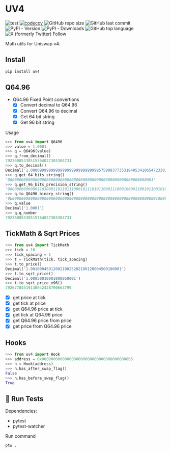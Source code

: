 # UV4

![test](https://github.com/mmsaki/uv4/actions/workflows/test.yml/badge.svg)
[![codecov](https://codecov.io/github/mmsaki/uv4/graph/badge.svg?token=36PUOA0L5F)](https://codecov.io/github/mmsaki/uv4)
![GitHub repo size](https://img.shields.io/github/repo-size/mmsaki/uv4)
![GitHub last commit](https://img.shields.io/github/last-commit/mmsaki/uv4)
![PyPI - Version](https://img.shields.io/pypi/v/uv4)
![PyPI - Downloads](https://img.shields.io/pypi/dm/uv4)
![GitHub top language](https://img.shields.io/github/languages/top/mmsaki/uv4)
![X (formerly Twitter) Follow](https://img.shields.io/twitter/follow/msakiart)

Math utils for Uniswap v4.

## Install

```sh
pip install uv4
```

## Q64.96

- Q64.96 Fixed Point convertions
  - [x] Convert decimal to Q64.96
  - [x] Convert Q64.96 to decimal
  - [x] Get 64 bit string
  - [x] Get 96 bit string

Usage

```py
>>> from uv4 import Q6496
>>> value = 1.0001
>>> q = Q6496(value)
>>> q.from_decimal()
79236085330515764027303304731
>>> q.to_decimal()
Decimal('1.00009999999999999999999999999957590837735318405341065472330397412292768422048538923263549804688')
>>> q.get_64_bits_string()
'0000000000000000000000000000000000000000000000000000000000000001'
>>> q.get_96_bits_precision_string()
'000000000000011010001101101110001011101011000111000100001100101100101001010111101001111000011011'
>>> q.to_Q6496_binary_string()
'0b0000000000000000000000000000000000000000000000000000000000000001000000000000011010001101101110001011101011000111000100001100101100101001010111101001111000011011'
>>> q.value
Decimal('1.0001')
>>> q.q_number
79236085330515764027303304731
```

## TickMath & Sqrt Prices

```py
>>> from uv4 import TickMath
>>> tick = 10
>>> tick_spacing = 1
>>> t = TickMath(tick, tick_spacing)
>>> t.to_price()
Decimal('1.0010004501200210025202100120004500100001')
>>> t.to_sqrt_price()
Decimal('1.00050010001000050001')
>>> t.to_sqrt_price_x96()
79267784519130042428790663799
```

- [x] get price at tick
- [x] get tick at price
- [x] get Q64.96 price at tick
- [x] get tick at Q64.96 price
- [x] get Q64.96 price from price
- [x] get price from Q64.96 price

## Hooks

```py
>>> from uv4 import Hook
>>> address = 0x00000000000000000000000000000000000000b5
>>> h = Hook(address)
>>> h.has_after_swap_flag()
False
>>> h.has_before_swap_flag()
True
```

## 🧪 Run Tests

Dependencies:

- pytest
- pytest-watcher

Run command

```sh
ptw .
```
